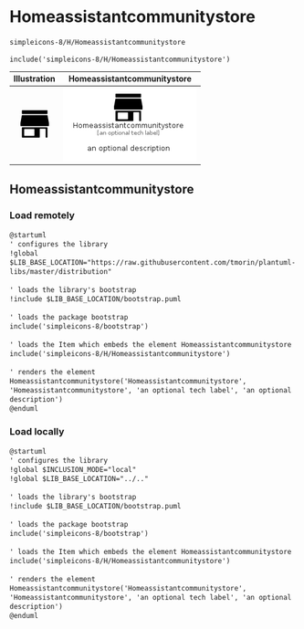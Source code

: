 # Homeassistantcommunitystore


```text
simpleicons-8/H/Homeassistantcommunitystore
```

```text
include('simpleicons-8/H/Homeassistantcommunitystore')
```



| Illustration | Homeassistantcommunitystore |
| :---: | :---: |
| ![illustration for Illustration](../../simpleicons-8/H/Homeassistantcommunitystore.png) | ![illustration for Homeassistantcommunitystore](../../simpleicons-8/H/Homeassistantcommunitystore.Local.png) |




## Homeassistantcommunitystore

### Load remotely
```plantuml
@startuml
' configures the library
!global $LIB_BASE_LOCATION="https://raw.githubusercontent.com/tmorin/plantuml-libs/master/distribution"

' loads the library's bootstrap
!include $LIB_BASE_LOCATION/bootstrap.puml

' loads the package bootstrap
include('simpleicons-8/bootstrap')

' loads the Item which embeds the element Homeassistantcommunitystore
include('simpleicons-8/H/Homeassistantcommunitystore')

' renders the element
Homeassistantcommunitystore('Homeassistantcommunitystore', 'Homeassistantcommunitystore', 'an optional tech label', 'an optional description')
@enduml
```

### Load locally
```plantuml
@startuml
' configures the library
!global $INCLUSION_MODE="local"
!global $LIB_BASE_LOCATION="../.."

' loads the library's bootstrap
!include $LIB_BASE_LOCATION/bootstrap.puml

' loads the package bootstrap
include('simpleicons-8/bootstrap')

' loads the Item which embeds the element Homeassistantcommunitystore
include('simpleicons-8/H/Homeassistantcommunitystore')

' renders the element
Homeassistantcommunitystore('Homeassistantcommunitystore', 'Homeassistantcommunitystore', 'an optional tech label', 'an optional description')
@enduml
```

